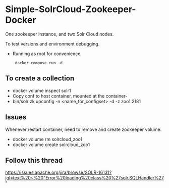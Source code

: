 # Simple-SolrCloud-Zookeeper-Docker
One zookeeper instance, and two Solr Cloud nodes.

To test versions and environment debugging.
- Running as root for convenience
  
       docker-compose run -d


## To create a collection
- docker volume inspect solr1
- Copy conf to host container, mounted at the container- 
- bin/solr zk upconfig -n <name_for_configset> -d <conteiner mounted volume> -z zoo1:2181

## Issues
Whenever restart container, need to remove and create zookeeper volume. 
  - docker volume rm solrcloud_zoo1
  - docker volume create solrcloud_zoo1

## Follow this thread
https://issues.apache.org/jira/browse/SOLR-16131?jql=text%20~%20"Error%20loading%20class%20%27solr.SQLHandler%27"

